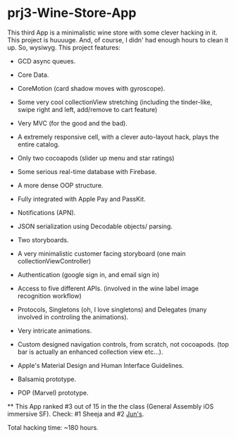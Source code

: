 # prj3-Wine-Store-App
This third App is a minimalistic wine store with some clever hacking in it. This project is huuuuge. And, of course, I didn' had enough hours to clean it up. So, wysiwyg. 
This project features: 

- GCD async queues.
- Core Data. 
- CoreMotion (card shadow moves with gyroscope).
- Some very cool collectionView stretching (including the tinder-like, swipe right and left, add/remove to cart feature) 
- Very MVC (for the good and the bad).
- A extremely responsive cell, with a clever auto-layout hack, plays the entire catalog. 
- Only two cocoapods (slider up menu and star ratings) 
- Some serious real-time database with Firebase. 
- A more dense OOP structure. 
- Fully integrated with Apple Pay and PassKit. 
- Notifications (APN).
- JSON serialization using Decodable objects/ parsing.
- Two storyboards. 
- A very minimalistic customer facing storyboard (one main collectionViewController)
- Authentication (google sign in, and email sign in)
- Access to five different APIs. (involved in the wine label image recognition workflow)
- Protocols, Singletons (oh, I love singletons) and Delegates (many involved in controling the animations).  
- Very intricate animations. 
- Custom designed navigation controls, from scratch, not cocoapods. (top bar is actually an enhanced collection view etc...). 

- Apple's Material Design and Human Interface Guidelines. 
- Balsamiq prototype.
- POP (Marvel) prototype. 

** This App ranked #3 out of 15 in the the class (General Assembly iOS immersive SF). Check: #1 Sheeja and #2 [Jun's](Https://www.Github.com/juntomlee). 
 
 Total hacking time: ~180 hours.
